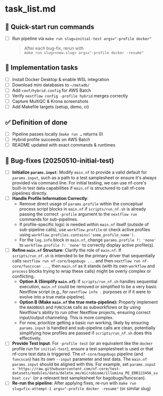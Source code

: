 # task_list.md

## 🚀 Quick-start run commands
- [ ] Run pipeline via `make run slug=initial-test args="-profile docker"`
  > After each bug-fix, rerun with  
  > `make run slug=<new-slug> args="-profile docker -resume"`

## 🔨 Implementation tasks
- [ ] Install Docker Desktop & enable WSL integration
- [ ] Download mini databases to `~/metadb/`
- [ ] Add `conf/hybrid.config` for AWS Batch
- [ ] Verify `nextflow config -profile hybrid` merges correctly
- [ ] Capture MultiQC & Krona screenshots
- [ ] Add Makefile targets (setup, demo, ci)

## ✅ Definition of done
- [ ] Pipeline passes locally (`make run …` returns 0)
- [ ] Hybrid profile succeeds on AWS Batch
- [ ] README updated with exact commands & runtimes 

## 🔴 Bug-fixes (20250510-initial-test)
- [ ] **Initialize `params.input`**: Modify `main.nf` to provide a valid default for `params.input`, such as a path to a test samplesheet or ensure it's always provided via command line. For initial testing, we can use nf-core's built-in test data capabilities if `main.nf` is structured to call nf-core pipelines directly.
- [ ] **Handle Profile Information Correctly**: 
    - Remove direct usage of `params.profile` within the conceptual process script blocks in `main.nf` if `scripts/run_nf.sh` is already passing the correct `-profile` argument to the `nextflow run` commands for sub-pipelines. 
    - If profile-specific logic is needed *within* `main.nf` itself (outside of sub-pipeline calls), use `workflow.profile` or check active profiles using `workflow.profiles.contains('some_profile_name')`.
    - For the `log.info` block in `main.nf`, change `params.profile ?: 'none'` to `workflow.profile ?: 'none'` to correctly display active profile(s).
- [ ] **Refine `main.nf` Structure**: Clarify the role of `main.nf`. If `scripts/run_nf.sh` is intended to be the primary driver that sequentially calls `nextflow run nf-core/bagobugs ...` and then `nextflow run nf-core/funcscan ...`, then `main.nf` as it stands (with its own `workflow` and `process` blocks trying to wrap these calls) might be overly complex or conflicting. 
    - **Option A (Simplify `main.nf`):** If `scripts/run_nf.sh` handles sequential execution, `main.nf` could be removed or simplified to be a very basic Nextflow script (e.g., for `nextflow info .` purposes or if it were to evolve into a true meta-pipeline).
    - **Option B (Make `main.nf` the true meta-pipeline):** Properly implement the `BAGOBUGS` and `FUNCSCAN` calls as subworkflows or by using Nextflow's ability to run other Nextflow projects, ensuring correct input/output channeling. This is more complex.
    - For now, prioritize getting a basic run working, likely by ensuring `params.input` is handled and sub-pipeline calls are clean, potentially simplifying how profiles are passed if `scripts/run_nf.sh` does this effectively.
- [ ] **Provide Test Input**: For `-profile test` (or an equivalent like the `docker` profile run for `initial-test`), ensure a test samplesheet is used or that nf-core test data is triggered. The `nf-core/bagobugs` pipeline (and `funcscan`) has its own `--input` parameter and test data. The `main.nf` `params.input` should be aligned with this. For example, set `params.input = 'https://raw.githubusercontent.com/nf-core/test-datasets/modules/data/delete_me/microbiome/illumina_PE_ERR123456_subset.csv'` (or a relevant test samplesheet for bagobugs/funcscan).
- [ ] **Re-run the pipeline**: After applying fixes, re-run with `make run slug=fix-attempt-1 args="-profile docker -resume"` (or similar slug) 